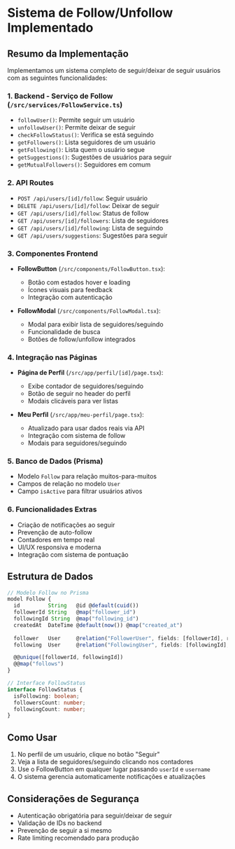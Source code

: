 # Sistema de Follow/Unfollow Implementado

## Resumo da Implementação

Implementamos um sistema completo de seguir/deixar de seguir usuários com as seguintes funcionalidades:

### 1. Backend - Serviço de Follow (`/src/services/FollowService.ts`)
- `followUser()`: Permite seguir um usuário
- `unfollowUser()`: Permite deixar de seguir
- `checkFollowStatus()`: Verifica se está seguindo
- `getFollowers()`: Lista seguidores de um usuário
- `getFollowing()`: Lista quem o usuário segue
- `getSuggestions()`: Sugestões de usuários para seguir
- `getMutualFollowers()`: Seguidores em comum

### 2. API Routes
- `POST /api/users/[id]/follow`: Seguir usuário
- `DELETE /api/users/[id]/follow`: Deixar de seguir
- `GET /api/users/[id]/follow`: Status de follow
- `GET /api/users/[id]/followers`: Lista de seguidores
- `GET /api/users/[id]/following`: Lista de seguindo
- `GET /api/users/suggestions`: Sugestões para seguir

### 3. Componentes Frontend
- **FollowButton** (`/src/components/FollowButton.tsx`):
  - Botão com estados hover e loading
  - Ícones visuais para feedback
  - Integração com autenticação
  
- **FollowModal** (`/src/components/FollowModal.tsx`):
  - Modal para exibir lista de seguidores/seguindo
  - Funcionalidade de busca
  - Botões de follow/unfollow integrados

### 4. Integração nas Páginas
- **Página de Perfil** (`/src/app/perfil/[id]/page.tsx`):
  - Exibe contador de seguidores/seguindo
  - Botão de seguir no header do perfil
  - Modais clicáveis para ver listas
  
- **Meu Perfil** (`/src/app/meu-perfil/page.tsx`):
  - Atualizado para usar dados reais via API
  - Integração com sistema de follow
  - Modais para seguidores/seguindo

### 5. Banco de Dados (Prisma)
- Modelo `Follow` para relação muitos-para-muitos
- Campos de relação no modelo `User`
- Campo `isActive` para filtrar usuários ativos

### 6. Funcionalidades Extras
- Criação de notificações ao seguir
- Prevenção de auto-follow
- Contadores em tempo real
- UI/UX responsiva e moderna
- Integração com sistema de pontuação

## Estrutura de Dados

```typescript
// Modelo Follow no Prisma
model Follow {
  id         String   @id @default(cuid())
  followerId String   @map("follower_id")
  followingId String  @map("following_id")
  createdAt  DateTime @default(now()) @map("created_at")
  
  follower   User     @relation("FollowerUser", fields: [followerId], references: [id])
  following  User     @relation("FollowingUser", fields: [followingId], references: [id])

  @@unique([followerId, followingId])
  @@map("follows")
}

// Interface FollowStatus
interface FollowStatus {
  isFollowing: boolean;
  followersCount: number;
  followingCount: number;
}
```

## Como Usar

1. No perfil de um usuário, clique no botão "Seguir"
2. Veja a lista de seguidores/seguindo clicando nos contadores
3. Use o FollowButton em qualquer lugar passando `userId` e `username`
4. O sistema gerencia automaticamente notificações e atualizações

## Considerações de Segurança

- Autenticação obrigatória para seguir/deixar de seguir
- Validação de IDs no backend
- Prevenção de seguir a si mesmo
- Rate limiting recomendado para produção